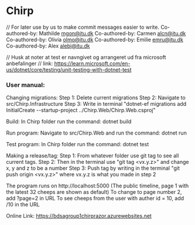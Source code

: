 # Chirp

// For later use by us to make commit messages easier to write.
Co-authored-by: Mathilde <mgon@itu.dk>
Co-authored-by: Carmen <alcn@itu.dk>
Co-authored-by: Olivia <olmo@itu.dk>
Co-authored-by: Emilie <emru@itu.dk>
Co-authored-by: Alex <alebj@itu.dk>



// Husk at noter at test er navngivet og arrangeret ud fra microsoft anbefalinger
// link: https://learn.microsoft.com/en-us/dotnet/core/testing/unit-testing-with-dotnet-test

### User manual:

Changing migrations:
Step 1: Delete current migrations
Step 2: Navigate to src/Chirp.Infrastructure
Step 3: Write in terminal "dotnet-ef migrations add InitialCreate --startup-project ../Chirp.Web/Chirp.Web.csproj"

Build:
In Chirp folder run the command: dotnet build

Run program:
Navigate to src/Chirp.Web and run the command: dotnet run 

Test program:
In Chirp folder run the command: dotnet test

Making a release/tag:
Step 1: From whatever folder use git tag to see all current tags.
Step 2: Then in the terminal use "git tag <vx.y.z>" and change x, y and z to be a number
Step 3: Push tag by writing in the terminal "git push origin <vx.y.z>" where vx.y.z is what you made in step 2

The program runs on http://localhost:5000 
(The public timeline, page 1 with the latest 32 cheeps are shown as default)
To change to page number 2, add ?page=2 in URL
To see cheeps from the user with auther id = 10, 
add /10 in the URL

Online Link: https://bdsagroup1chirprazor.azurewebsites.net